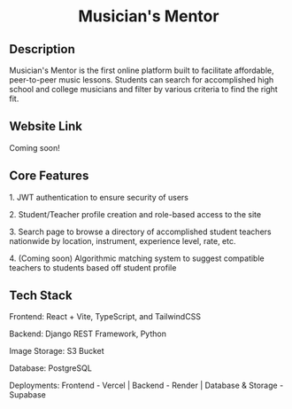<div align="center">
  <h1> Musician's Mentor </h1
</div>

<div align="left">
  <h2> Description </h2>
  <p> Musician's Mentor is the first online platform built to facilitate affordable, peer-to-peer music lessons. Students can search for accomplished high school and college musicians and filter by various criteria to find the right fit. </p>
  
  <h2> Website Link </h2>
  <p> Coming soon! </p>

  <h2> Core Features </h2>
  <p> 1. JWT authentication to ensure security of users </p>
  <p> 2. Student/Teacher profile creation and role-based access to the site </p>
  <p> 3. Search page to browse a directory of accomplished student teachers nationwide by location, instrument, experience level, rate, etc. </p>
  <p> 4. (Coming soon) Algorithmic matching system to suggest compatible teachers to students based off student profile </p>

  <h2> Tech Stack </h2>
  <p> Frontend: React + Vite, TypeScript, and TailwindCSS </p> 
  <p> Backend: Django REST Framework, Python </p> 
  <p> Image Storage: S3 Bucket </p>
  <p> Database: PostgreSQL </p> 
  <p> Deployments: Frontend - Vercel | Backend - Render | Database & Storage - Supabase </p>
  
</div>
